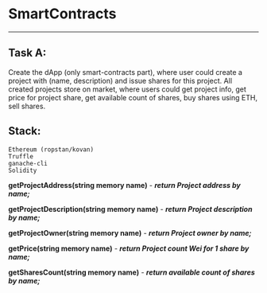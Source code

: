 # SmartContracts
---
## Task A: 
Create the dApp (only smart-contracts part), where user could create a project with (name, description) and issue shares for this project. 
All created projects store on market, where users could get project info, get price for project share, get available count of shares, buy shares using ETH, sell shares.

## Stack: 
    Ethereum (ropstan/kovan)
    Truffle
    ganache-cli
    Solidity


**getProjectAddress(string memory name)** - ***return Project address by name;***

**getProjectDescription(string memory name)** - ***return Project description by name;***

**getProjectOwner(string memory name)** - ***return Project owner by name;***

**getPrice(string memory name)** - ***return Project count Wei for 1 share by name;***

**getSharesCount(string memory name)** - ***return available count of shares by name;***

